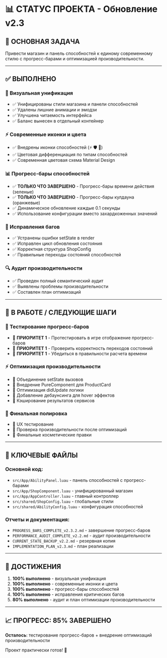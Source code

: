 # 📊 СТАТУС ПРОЕКТА - Обновление v2.3

## 🎯 ОСНОВНАЯ ЗАДАЧА
Привести магазин и панель способностей к единому современному стилю с прогресс-барами и оптимизацией производительности.

---

## ✅ ВЫПОЛНЕНО

### 🎨 Визуальная унификация
- ✅ Унифицированы стили магазина и панели способностей
- ✅ Удалены лишние анимации и эмодзи
- ✅ Улучшена читаемость интерфейса
- ✅ Баланс вынесен в отдельный контейнер

### ⚡ Современные иконки и цвета
- ✅ Внедрены иконки способностей (⚡ 🛡️ 🚀)
- ✅ Цветовая дифференциация по типам способностей
- ✅ Современная цветовая схема Material Design

### 📊 Прогресс-бары способностей
- ✅ **ТОЛЬКО ЧТО ЗАВЕРШЕНО** - Прогресс-бары времени действия (зеленые)
- ✅ **ТОЛЬКО ЧТО ЗАВЕРШЕНО** - Прогресс-бары кулдауна (оранжевые)
- ✅ Динамическое обновление каждые 0.1 секунды
- ✅ Использование конфигурации вместо захардкоженных значений

### 🐛 Исправления багов
- ✅ Устранены ошибки setState в render
- ✅ Исправлен цикл обновления состояния
- ✅ Корректная структура ShopConfig
- ✅ Правильные переходы состояний способностей

### 🔍 Аудит производительности
- ✅ Проведен полный семантический аудит
- ✅ Выявлены проблемы производительности
- ✅ Составлен план оптимизаций

---

## 🔄 В РАБОТЕ / СЛЕДУЮЩИЕ ШАГИ

### 🧪 Тестирование прогресс-баров
- 🔄 **ПРИОРИТЕТ 1** - Протестировать в игре отображение прогресс-баров
- 🔄 **ПРИОРИТЕТ 1** - Проверить корректность переходов состояний
- 🔄 **ПРИОРИТЕТ 1** - Убедиться в правильности расчета времени

### ⚡ Оптимизация производительности  
- 🔄 Объединение setState вызовов
- 🔄 Внедрение PureComponent для ProductCard
- 🔄 Оптимизация didUpdate логики
- 🔄 Добавление дебаунсинга для hover эффектов
- 🔄 Кэширование результатов сервисов

### 🎯 Финальная полировка
- 🔄 UX тестирование
- 🔄 Проверка производительности после оптимизаций
- 🔄 Финальные косметические правки

---

## 📂 КЛЮЧЕВЫЕ ФАЙЛЫ

### Основной код:
- `src/App/AbilityPanel.luau` - панель способностей с прогресс-барами
- `src/App/ShopComponent.luau` - унифицированный магазин
- `src/App/AppController.luau` - главный контроллер
- `src/shared/ShopConfig.luau` - глобальные стили
- `src/shared/AbilityConfig.luau` - конфигурация способностей

### Отчеты и документация:
- `PROGRESS_BARS_COMPLETE_v2.3.2.md` - завершение прогресс-баров
- `PERFORMANCE_AUDIT_COMPLETE_v2.2.md` - аудит производительности
- `CURRENT_STATE_BACKUP_v2.2.md` - резервная копия
- `IMPLEMENTATION_PLAN_v2.3.md` - план реализации

---

## 🎉 ДОСТИЖЕНИЯ

1. **100% выполнено** - визуальная унификация
2. **100% выполнено** - современные иконки и цвета  
3. **100% выполнено** - прогресс-бары способностей
4. **100% выполнено** - исправления критических багов
5. **80% выполнено** - аудит и план оптимизации производительности

---

## 📈 ПРОГРЕСС: 85% ЗАВЕРШЕНО

**Осталось**: тестирование прогресс-баров + внедрение оптимизаций производительности

Проект практически готов! 🚀
